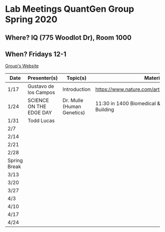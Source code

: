# Lab Meetings QuantGen Group Spring 2020

## Where? IQ (775 Woodlot Dr), Room 1000

## When? Fridays 12-1

[Group's Website](http://quantgen.github.io/)

| Date           | Presenter(s)     |  Topic(s)        |  Materials    |
| -------------  | ---------------- | ---------------- | ------------- |
| 1/17 | Gustavo de los Campos | Introduction |  https://www.nature.com/articles/nmeth.1439#Sec2 |
| 1/24 | SCIENCE ON THE EDGE DAY | Dr. Mulle (Human Genetics) | 11:30 in 1400 Biomedical & Physical Sciences Building |
| 1/31 | Todd Lucas |  |  |
| 2/7 |  |  |  |
| 2/14 |  |  |  |
| 2/21 |  |  |  |
| 2/28 |  |  |  |
| Spring Break |
| 3/13 |  |  |  |
| 3/20 |  |  |  |
| 3/27 |  |  |  |
| 4/3 |  |  |  |
| 4/10 |  |  |  |
| 4/17 |  |  |  |
| 4/24 |  |  |  |
